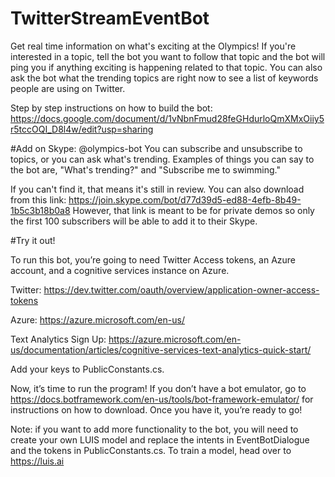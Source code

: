 # TwitterStreamEventBot
Get real time information on what's exciting at the Olympics! If you're interested in a topic, tell the bot you want to follow that topic and the bot will ping you if anything exciting is happening related to that topic. You can also ask the bot what the trending topics are right now to see a list of keywords people are using on Twitter.

Step by step instructions on how to build the bot: https://docs.google.com/document/d/1vNbnFmud28feGHdurloQmXMxOiiy5r5tccOQI_D8l4w/edit?usp=sharing 

#Add on Skype:
@olympics-bot
You can subscribe and unsubscribe to topics, or you can ask what's trending. Examples of things you can say to the bot are, "What's trending?" and "Subscribe me to swimming." 

If you can't find it, that means it's still in review. You can also download from this link: https://join.skype.com/bot/d77d39d5-ed88-4efb-8b49-1b5c3b18b0a8 
However, that link is meant to be for private demos so only the first 100 subscribers will be able to add it to their Skype. 

#Try it out!

To run this bot, you’re going to need Twitter Access tokens, an Azure account, and a cognitive services instance on Azure.

Twitter: https://dev.twitter.com/oauth/overview/application-owner-access-tokens 

Azure: https://azure.microsoft.com/en-us/ 

Text Analytics Sign Up: https://azure.microsoft.com/en-us/documentation/articles/cognitive-services-text-analytics-quick-start/ 

Add your keys to PublicConstants.cs. 

Now, it’s time to run the program! If you don’t have a bot emulator, go to https://docs.botframework.com/en-us/tools/bot-framework-emulator/ for instructions on how to download. Once you have it, you’re ready to go!

Note: if you want to add more functionality to the bot, you will need to create your own LUIS model and replace the intents in EventBotDialogue and the tokens in PublicConstants.cs. To train a model, head over to https://luis.ai 
